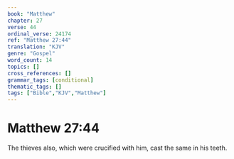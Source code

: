 ```yaml
---
book: "Matthew"
chapter: 27
verse: 44
ordinal_verse: 24174
ref: "Matthew 27:44"
translation: "KJV"
genre: "Gospel"
word_count: 14
topics: []
cross_references: []
grammar_tags: [conditional]
thematic_tags: []
tags: ["Bible","KJV","Matthew"]
---
```


# Matthew 27:44

The thieves also, which were crucified with him, cast the same in his teeth.
